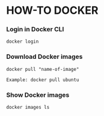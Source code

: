 # HOW-TO DOCKER

### Login in Docker CLI

```
docker login
```

### Download Docker images

```
docker pull "name-of-image"

Example: docker pull ubuntu
```

### Show Docker images

```
docker images ls
```
